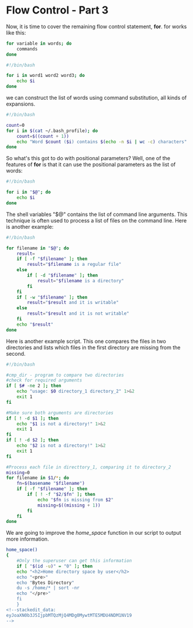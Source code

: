 # Flow Control - Part 3
Now, it is time to cover the remaining flow control statement, **for**. for works like this:
```bash
for variable in words; do
	commands
done
```
```bash
#!/bin/bash

for i in word1 word2 word3; do
	echo $i
done
```
we can construct the list of words using command substitution, all kinds of expansions.
```bash
#!/bin/bash

count=0
for i in $(cat ~/.bash_profile); do
	count=$((count + 1))
	echo "Word $count ($i) contains $(echo -n $i | wc -c) characters"
done
```
So what's this got to do with positional parameters? Well, one of the features of **for** is that it can use the positional parameters as the list of words:
```bash
#!/bin/bash

for i in "$@"; do
	echo $i
done
```
The shell variables "$@" contains the list of command line arguments. This technique is often used to process a list of files on the command line. Here is another example:
```bash
#!/bin/bash

for filename in "$@"; do
	result=
	if [ -f "$filename" ]; then
		result="$filename is a regular file"
	else
		if [ -d "$filename" ]; then
			result="$filename is a directory"
		fi
	fi
	if [ -w "$filename" ]; then
		result="$result and it is writable"
	else
		result="$result and it is not writable"
	fi
	echo "$result"
done
```
Here is another example script. This one compares the files in two directories and lists which files in the first directory are missing from the second.
```bash
#!/bin/bash

#cmp_dir - program to compare two directories
#check for required arguments
if [ $# -ne 2 ]; then
	echo "usage: $0 directory_1 directory_2" 1>&2
	exit 1
fi

#Make sure both arguments are directories
if [ ! -d $1 ]; then
	echo "$1 is not a directory!" 1>&2
	exit 1
fi
if [ ! -d $2 ]; then
	echo "$2 is not a directory!" 1>&2
	exit 1
fi

#Process each file in directtory_1, comparing it to directory_2
missing=0
for filename in $1/*; do
	fn=$(basename "$filename")
	if [ -f "$filename" ]; then
		if [ ! -f "$2/$fn" ]; then
			echo "$fn is missing from $2"
			missing=$((missing + 1))
		fi
	fi
done
```
We are going to improve the *home_space* function in our script to output more information.
```bash
home_space()
{
	#Only the superuser can get this information
	if [ "$(id -u)" = "0" ]; then
	echo "<h2>Home directory space by user</h2>
	echo "<pre>"
	echo "Bytes Directory"
	du -s /home/* | sort -nr
	echo "</pre>"
	fi
	}
<!--stackedit_data:
eyJoaXN0b3J5IjpbMTQzMjQ4MDg0MywtMTE5MDU4NDM1NV19
-->